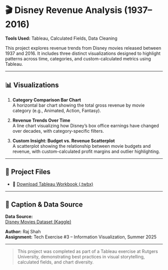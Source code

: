 # 🎬 Disney Revenue Analysis (1937–2016)

**Tools Used:** Tableau, Calculated Fields, Data Cleaning

This project explores revenue trends from Disney movies released between 1937 and 2016. It includes three distinct visualizations designed to highlight patterns across time, categories, and custom-calculated metrics using Tableau.

---

## 📊 Visualizations

1. **Category Comparison Bar Chart**  
   A horizontal bar chart showing the total gross revenue by movie category (e.g., Animated, Action, Fantasy).

2. **Revenue Trends Over Time**  
   A line chart visualizing how Disney’s box office earnings have changed over decades, with category-specific filters.

3. **Custom Insight: Budget vs. Revenue Scatterplot**  
   A scatterplot showing the relationship between movie budgets and revenue, with custom-calculated profit margins and outlier highlighting.

---

## 🔗 Project Files

- 📁 [Download Tableau Workbook (.twbx)](./disney_revenue_analysis.twbx)

---

## 📌 Caption & Data Source

**Data Source:**  
[Disney Movies Dataset (Kaggle)](https://www.kaggle.com/datasets/rashikrahmanpritom/disney-movies-19372016-total-gross)

**Author:** Raj Shah  
**Assignment:** Tech Exercise #3 – Information Visualization, Summer 2025

---

> This project was completed as part of a Tableau exercise at Rutgers University, demonstrating best practices in visual storytelling, calculated fields, and chart diversity.
